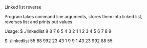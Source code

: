 Linked list reverse

Program takes command line arguments, stores them into linked list, reverses list and prints out values.

Usage:
$ ./linkedlist 9 8 7 6 5 4 3 2 1
1
2
3
4
5
6
7
8
9

$ ./linkedlist 55 88 992 23 43 1 9
9
1
43
23
992
88
55

